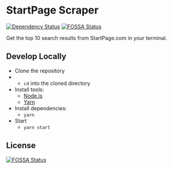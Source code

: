 # StartPage Scraper

[![Dependency Status](https://david-dm.org/nitrohorse/startpage-scraper.svg)](https://david-dm.org/nitrohorse/startpage-scraper)
[![FOSSA Status](https://app.fossa.io/api/projects/git%2Bgithub.com%2Fnitrohorse%2Fstartpage-scraper.svg?type=shield)](https://app.fossa.io/projects/git%2Bgithub.com%2Fnitrohorse%2Fstartpage-scraper?ref=badge_shield)

Get the top 10 search results from StartPage.com in your terminal.

## Develop Locally
* Clone the repository
* * `cd` into the cloned directory
* Install tools:
  * [Node.js](https://nodejs.org/en/)
  * [Yarn](https://yarnpkg.com/en/)
* Install dependencies:
  * `yarn`
* Start
  * `yarn start`

## License
[![FOSSA Status](https://app.fossa.io/api/projects/git%2Bgithub.com%2Fnitrohorse%2Fstartpage-scraper.svg?type=large)](https://app.fossa.io/projects/git%2Bgithub.com%2Fnitrohorse%2Fstartpage-scraper?ref=badge_large)